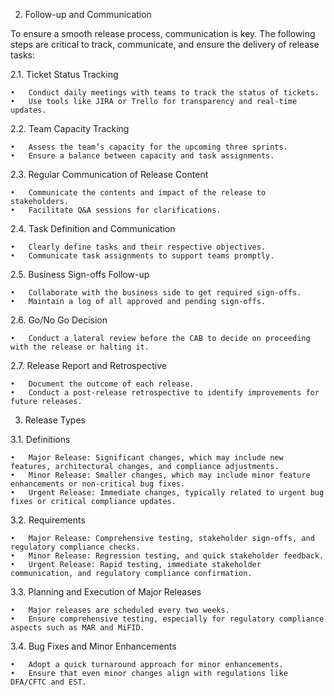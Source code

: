 
2. Follow-up and Communication

To ensure a smooth release process, communication is key. The following steps are critical to track, communicate, and ensure the delivery of release tasks:

2.1. Ticket Status Tracking

	•	Conduct daily meetings with teams to track the status of tickets.
	•	Use tools like JIRA or Trello for transparency and real-time updates.

2.2. Team Capacity Tracking

	•	Assess the team’s capacity for the upcoming three sprints.
	•	Ensure a balance between capacity and task assignments.

2.3. Regular Communication of Release Content

	•	Communicate the contents and impact of the release to stakeholders.
	•	Facilitate Q&A sessions for clarifications.

2.4. Task Definition and Communication

	•	Clearly define tasks and their respective objectives.
	•	Communicate task assignments to support teams promptly.

2.5. Business Sign-offs Follow-up

	•	Collaborate with the business side to get required sign-offs.
	•	Maintain a log of all approved and pending sign-offs.

2.6. Go/No Go Decision

	•	Conduct a lateral review before the CAB to decide on proceeding with the release or halting it.

2.7. Release Report and Retrospective

	•	Document the outcome of each release.
	•	Conduct a post-release retrospective to identify improvements for future releases.

3. Release Types

3.1. Definitions

	•	Major Release: Significant changes, which may include new features, architectural changes, and compliance adjustments.
	•	Minor Release: Smaller changes, which may include minor feature enhancements or non-critical bug fixes.
	•	Urgent Release: Immediate changes, typically related to urgent bug fixes or critical compliance updates.

3.2. Requirements

	•	Major Release: Comprehensive testing, stakeholder sign-offs, and regulatory compliance checks.
	•	Minor Release: Regression testing, and quick stakeholder feedback.
	•	Urgent Release: Rapid testing, immediate stakeholder communication, and regulatory compliance confirmation.

3.3. Planning and Execution of Major Releases

	•	Major releases are scheduled every two weeks.
	•	Ensure comprehensive testing, especially for regulatory compliance aspects such as MAR and MiFID.

3.4. Bug Fixes and Minor Enhancements

	•	Adopt a quick turnaround approach for minor enhancements.
	•	Ensure that even minor changes align with regulations like DFA/CFTC and EST.
